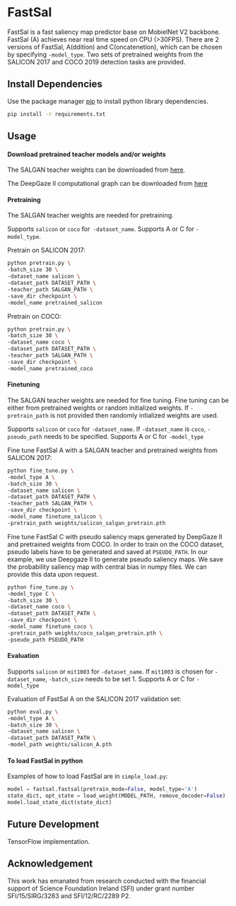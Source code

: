 # FastSal

FastSal is a fast saliency map predictor base on MobielNet V2 backbone. FastSal (A) achieves near real time speed 
on CPU (>30FPS). There are 2 versions of FastSal, A(ddition) and C(oncatenetion), which can be chosen by specifying 
`-model_type`. Two sets of pretrained weights from the SALICON 2017 and COCO 2019 detection tasks are provided. 

## Install Dependencies

Use the package manager [pip](https://pip.pypa.io/en/stable/) to install python library dependencies.

```bash
pip install -r requirements.txt
```

## Usage

#### Download pretrained teacher models and/or weights 
The SALGAN teacher weights can be downloaded from [here](https://drive.google.com/file/d/1Wjf20lt8t-AWtwYbBVnaXW7wakVMuQIU/view?usp=sharing).

The DeepGaze II computational graph can be downloaded from [here](https://deepgaze.bethgelab.org)

#### Pretraining
The SALGAN teacher weights are needed for pretraining.

Supports `salicon` or `coco` for` -dataset_name`.
Supports A or C for `-model_type`.

Pretrain on SALICON 2017:
```bash
python pretrain.py \
-batch_size 30 \
-dataset_name salicon \
-dataset_path DATASET_PATH \
-teacher_path SALGAN_PATH \
-save_dir checkpoint \
-model_name pretrained_salicon
```
Pretrain on COCO:
```bash
python pretrain.py \
-batch_size 30 \
-dataset_name coco \
-dataset_path DATASET_PATH \
-teacher_path SALGAN_PATH \
-save_dir checkpoint \
-model_name pretrained_coco
```

#### Finetuning
The SALGAN teacher weights are needed for fine tuning.
Fine tuning can be either from pretrained weights or random initialized weights. 
If `-pretrain_path` is not provided then randomly intialized weights are used.

Supports `salicon` or `coco` for `-dataset_name`. If `-dataset_name` is `coco`, `-pseudo_path` needs to be specified.
Supports A or C for `-model_type`

Fine tune FastSal A with a SALGAN teacher and pretrained weights from SALICON 2017:
```bash
python fine_tune.py \
-model_type A \
-batch_size 30 \
-dataset_name salicon \
-dataset_path DATASET_PATH \
-teacher_path SALGAN_PATH \
-save_dir checkpoint \
-model_name finetune_salicon \
-pretrain_path weights/salicon_salgan_pretrain.pth
```
Fine tune FastSal C with pseudo saliency maps generated by DeepGaze II and pretrained weights from COCO. 
In order to train on the COCO dataset, pseudo labels have to be generated and saved at `PSEUDO_PATH`. 
In our example, we use Deepgaze II to generate pseudo saliency maps. 
We save the probability saliency map with central bias in numpy files. 
We can provide this data upon request.
```bash
python fine_tune.py \
-model_type C \
-batch_size 30 \
-dataset_name coco \
-dataset_path DATASET_PATH \
-save_dir checkpoint \
-model_name finetune_coco \
-pretrain_path weights/coco_salgan_pretrain.pth \
-pseudo_path PSEUDO_PATH
```
#### Evaluation
Supports `salicon` or `mit1003` for `-dataset_name`. 
If `mit1003` is chosen for `-dataset_name`, `-batch_size` needs to be set 1.
Supports A or C for `-model_type`

Evaluation of FastSal A on the SALICON 2017 validation set:
```bash
python eval.py \
-model_type A \
-batch_size 30 \
-dataset_name salicon \
-dataset_path DATASET_PATH \
-model_path weights/salicon_A.pth
```

#### To load FastSal in python
Examples of how to load FastSal are in `simple_load.py`:
```python
model = fastsal.fastsal(pretrain_mode=False, model_type='A')
state_dict, opt_state = load_weight(MODEL_PATH, remove_decoder=False)
model.load_state_dict(state_dict)
```
## Future Development
TensorFlow implementation.

## Acknowledgement
This work has emanated from research conducted with the financial support of Science Foundation Ireland (SFI) 
under grant number SFI/15/SIRG/3283 and SFI/12/RC/2289 P2.